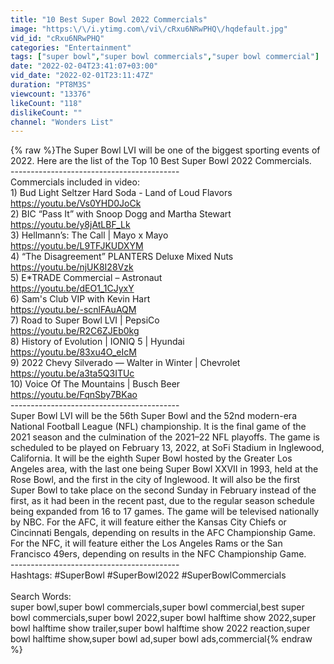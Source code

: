 ```yaml
---
title: "10 Best Super Bowl 2022 Commercials"
image: "https:\/\/i.ytimg.com\/vi\/cRxu6NRwPHQ\/hqdefault.jpg"
vid_id: "cRxu6NRwPHQ"
categories: "Entertainment"
tags: ["super bowl","super bowl commercials","super bowl commercial"]
date: "2022-02-04T23:41:07+03:00"
vid_date: "2022-02-01T23:11:47Z"
duration: "PT8M3S"
viewcount: "13376"
likeCount: "118"
dislikeCount: ""
channel: "Wonders List"
---
```

{% raw %}The Super Bowl LVI will be one of the biggest sporting events of 2022. Here are the list of the Top 10 Best Super Bowl 2022 Commercials.<br />------------------------------------------<br />Commercials included in video:<br />1) Bud Light Seltzer Hard Soda - Land of Loud Flavors<br /><a rel="nofollow" target="blank" href="https://youtu.be/Vs0YHD0JoCk">https://youtu.be/Vs0YHD0JoCk</a><br />2) BIC “Pass It” with Snoop Dogg and Martha Stewart<br /><a rel="nofollow" target="blank" href="https://youtu.be/y8jAtLBF_Lk">https://youtu.be/y8jAtLBF_Lk</a><br />3) Hellmann’s: The Call | Mayo x Mayo<br /><a rel="nofollow" target="blank" href="https://youtu.be/L9TFJKUDXYM">https://youtu.be/L9TFJKUDXYM</a><br />4) “The Disagreement” PLANTERS Deluxe Mixed Nuts<br /><a rel="nofollow" target="blank" href="https://youtu.be/njUK8I28Vzk">https://youtu.be/njUK8I28Vzk</a><br />5) E*TRADE Commercial – Astronaut<br /><a rel="nofollow" target="blank" href="https://youtu.be/dEO1_1CJyxY">https://youtu.be/dEO1_1CJyxY</a><br />6) Sam's Club VIP with Kevin Hart<br /><a rel="nofollow" target="blank" href="https://youtu.be/-scnlFAuAQM">https://youtu.be/-scnlFAuAQM</a><br />7) Road to Super Bowl LVI | PepsiCo<br /><a rel="nofollow" target="blank" href="https://youtu.be/R2C6ZJEb0kg">https://youtu.be/R2C6ZJEb0kg</a><br />8) History of Evolution | IONIQ 5 | Hyundai<br /><a rel="nofollow" target="blank" href="https://youtu.be/83xu4O_eIcM">https://youtu.be/83xu4O_eIcM</a><br />9) 2022 Chevy Silverado — Walter in Winter | Chevrolet<br /><a rel="nofollow" target="blank" href="https://youtu.be/a3ta5Q3ITUc">https://youtu.be/a3ta5Q3ITUc</a><br />10) Voice Of The Mountains | Busch Beer<br /><a rel="nofollow" target="blank" href="https://youtu.be/FqnSby7BKao">https://youtu.be/FqnSby7BKao</a><br />------------------------------------------<br />Super Bowl LVI will be the 56th Super Bowl and the 52nd modern-era National Football League (NFL) championship. It is the final game of the 2021 season and the culmination of the 2021–22 NFL playoffs. The game is scheduled to be played on February 13, 2022, at SoFi Stadium in Inglewood, California. It will be the eighth Super Bowl hosted by the Greater Los Angeles area, with the last one being Super Bowl XXVII in 1993, held at the Rose Bowl, and the first in the city of Inglewood. It will also be the first Super Bowl to take place on the second Sunday in February instead of the first, as it had been in the recent past, due to the regular season schedule being expanded from 16 to 17 games. The game will be televised nationally by NBC. For the AFC, it will feature either the Kansas City Chiefs or Cincinnati Bengals, depending on results in the AFC Championship Game. For the NFC, it will feature either the Los Angeles Rams or the San Francisco 49ers, depending on results in the NFC Championship Game.<br />------------------------------------------<br />Hashtags: #SuperBowl #SuperBowl2022 #SuperBowlCommercials<br /><br />Search Words:<br />super bowl,super bowl commercials,super bowl commercial,best super bowl commercials,super bowl 2022,super bowl halftime show 2022,super bowl halftime show trailer,super bowl halftime show 2022 reaction,super bowl halftime show,super bowl ad,super bowl ads,commercial{% endraw %}
